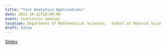 ```yaml
---
title: "Text Analytics Applications"
date: 2021-10-22T16:00:00
event: Statistics Seminar 
location: Department of Mathematical Sciences,  School of Natural Sciences & Mathematics, University of Texas at Dallas
draft: false
---
```


[Slides](https://slides.com/karlho/talks_textanalyticsapplications/fullscreen)

